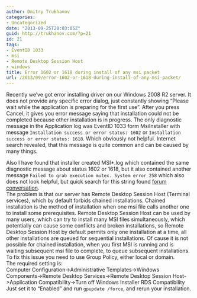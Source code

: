 ```yaml
---
author: Dmitry Trukhanov
categories:
- Uncategorized
date: "2013-09-25T20:03:05Z"
guid: http://trukhanov.com/?p=21
id: 21
tags:
- EventID 1033
- msi
- Remote Desktop Session Host
- windows
title: Error 1602 or 1618 during install of any msi packet
url: /2013/09/error-1602-or-1618-during-install-of-any-msi-packet/
---
```

Recently we&#8217;ve got error installing driver on our Windows 2008 R2 server. It does not provide any specific error dialog, just constantly showing &#8220;Please wait while the application is preparing for the first use&#8221;. After you press Cancel, it gives you error message saying that installation could not be completed because other installation is in progress. The only diagnostic message in the Application log was EventID 1033 form MsiInstaller with message `Installation success or error status: 1602` or `Installation success or error status: 1618`. Which obviously not helpful. Internet search revealed, that this message is quite common and can be caused by many things.  
<!--more-->
Also I have found that installer created MSI*.log which contained the same diagnostic message about status 1602 or 1618, but it also contained another message `Failed to grab execution mutex. System error 258` which also does not look helpful, but quick search for this string found [forum conversation](http://community.flexerasoftware.com/showthread.php?192289-Problems-with-windows-server-2008-r2-and-terminalserver).  
The problem is that our server has Remote Desktop Session Host (Terminal services), which by default forbids chained installations. Chained installation is the method of installation when one msi file calls another one to install some prerequisites. Remote Desktop Session Host can be used by many users, which can try to install many MSI files simultaneously, which potentially can cause some conflicts and broken installations, so Remote Desktop Session Host by default permits only one installation at a time, all other installations are queued for sequential installations. Of cause it is not possible for chained installation, when you first MSI is running and is waiting subsequent msi file to complete, to queue subsequent installations. To fix this issue you need to use Group Policy, either local or domain.  
The required setting is:  
Computer Configuration->Administrative Templates->Windows Components->Remote Desktop Services->Remote Desktop Session Host->Application Compatibility->Turn off Windows Installer RDS Compatibility  
Just set it to &#8220;Enabled&#8221; and run `gpupdate /force`, and rerun your installation.